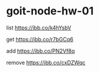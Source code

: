 # goit-node-hw-01

list https://ibb.co/k4hYsbV

get https://ibb.co/r7bGCq6

add https://ibb.co/PN2Vf8q

remove https://ibb.co/cxDZWqc
